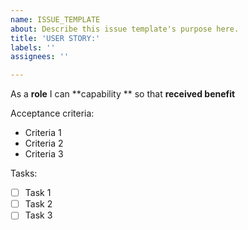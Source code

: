 ```yaml
---
name: ISSUE_TEMPLATE
about: Describe this issue template's purpose here.
title: 'USER STORY:'
labels: ''
assignees: ''

---
```


As a **role** I can **capability ** so that **received benefit**

Acceptance criteria:

- Criteria 1
- Criteria 2
- Criteria 3

Tasks:

 - [ ] Task 1
 - [ ] Task 2
 - [ ] Task 3

